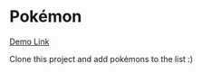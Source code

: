 # Pokémon

[Demo Link](https://codewithvincent.github.io/pokemon/)

Clone this project and add pokémons to the list :)
